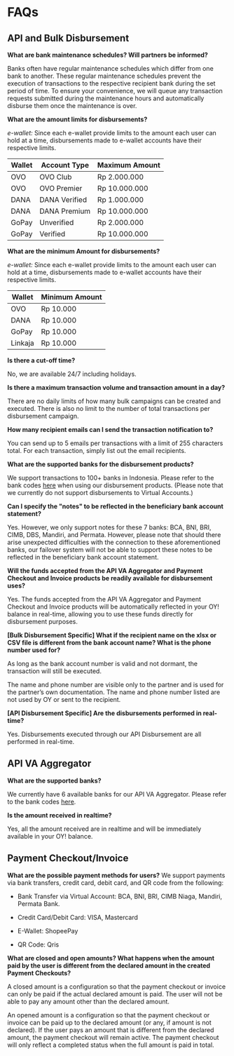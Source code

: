 # FAQs

## API and Bulk Disbursement

**What are bank maintenance schedules? Will partners be informed?**

Banks often have regular maintenance schedules which differ from one bank to another. These regular maintenance schedules prevent the execution of transactions to the respective recipient bank during the set period of time. To ensure your convenience, we will queue any transaction requests submitted during the maintenance hours and automatically disburse them once the maintenance is over.

**What are the amount limits for disbursements?**

_e-wallet:_ Since each e-wallet provide limits to the amount each user can hold at a time, disbursements made to e-wallet accounts have their respective limits. 

Wallet | Account Type | Maximum Amount
------ | ------------ | --------------
OVO | OVO Club | Rp 2.000.000
OVO | OVO Premier | Rp 10.000.000
DANA | DANA Verified | Rp 1.000.000
DANA | DANA Premium | Rp 10.000.000
GoPay | Unverified | Rp 2.000.000
GoPay | Verified | Rp 10.000.000

**What are the minimum Amount for disbursements?**

_e-wallet:_ Since each e-wallet provide limits to the amount each user can hold at a time, disbursements made to e-wallet accounts have their respective limits. 

Wallet | Minimum Amount
------ | -------------
OVO | Rp 10.000
DANA | Rp 10.000
GoPay | Rp 10.000
Linkaja | Rp 10.000

**Is there a cut-off time?**

No, we are available 24/7 including holidays. 

**Is there a maximum transaction volume and transaction amount in a day?**

There are no daily limits of how many bulk campaigns can be created and executed. There is also no limit to the number of total transactions per disbursement campaign. 

**How many recipient emails can I send the transaction notification to?**

You can send up to 5 emails per transactions with a limit of 255 characters total. For each transaction, simply list out the email recipients. 

**What are the supported banks for the disbursement products?**

We support transactions to 100+ banks in Indonesia. Please refer to the bank codes [here](https://api-docs.oyindonesia.com/#disbursement-bank-codes) when using our disbursement products. (Please note that we currently do not support disbursements to Virtual Accounts.)

**Can I specify the "notes" to be reflected in the beneficiary bank account statement?** 

Yes. However, we only support notes for these 7 banks: BCA, BNI, BRI, CIMB, DBS, Mandiri, and Permata. However, please note that should there arise unexpected difficulties with the connection to these aforementioned banks, our failover system will not be able to support these notes to be reflected in the beneficiary bank account statement. 

**Will the funds accepted from the API VA Aggregator and Payment Checkout and Invoice products be readily available for disbursement uses?** 

Yes. The funds accepted from the API VA Aggregator and Payment Checkout and Invoice products will be automatically reflected in your OY! balance in real-time, allowing you to use these funds directly for disbursement purposes. 

**[Bulk Disbursement Specific] What if the recipient name on the xlsx or CSV file is different from the bank account name? What is the phone number used for?**

As long as the bank account number is valid and not dormant, the transaction will still be executed. 

The name and phone number are visible only to the partner and is used for the partner’s own documentation. The name and phone number listed are not used by OY or sent to the recipient. 

**[API Disbursement Specific] Are the disbursements performed in real-time?**

Yes. Disbursements executed through our API Disbursement are all performed in real-time. 

## API VA Aggregator 

**What are the supported banks?** 

We currently have 6 available banks for our API VA Aggregator. Please refer to the bank codes [here](https://api-docs.oyindonesia.com/#va-aggregator-bank-code).

**Is the amount received in realtime?** 

Yes, all the amount received are in realtime and will be immediately available in your OY! balance.

## Payment Checkout/Invoice

**What are the possible payment methods for users?** 
We support payments via bank transfers, credit card, debit card, and QR code from the following: 

* Bank Transfer via Virtual Account: BCA, BNI, BRI, CIMB Niaga, Mandiri, Permata Bank.

* Credit Card/Debit Card: VISA, Mastercard 

* E-Wallet: ShopeePay

* QR Code: Qris

**What are closed and open amounts? What happens when the amount paid by the user is different from the declared amount in the created Payment Checkouts?** 

A closed amount is a configuration so that the payment checkout or invoice can only be paid if the actual declared amount is paid. The user will not be able to pay any amount other than the declared amount.

An opened amount is a configuration so that the payment checkout or invoice can be paid up to the declared amount (or any, if amount is not declared). If the user pays an amount that is different from the declared amount, the payment checkout will remain active. The payment checkout will only reflect a completed status when the full amount is paid in total. 